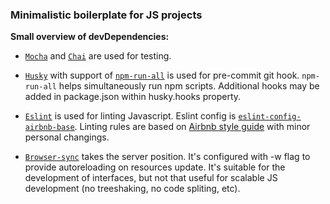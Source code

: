 ### Minimalistic boilerplate for JS projects

**Small overview of devDependencies:**

- [`Mocha`](https://www.npmjs.com/package/mocha) and 
[`Chai`](https://www.npmjs.com/package/chai) are used for testing.

- [`Husky`](https://www.npmjs.com/package/husky) with support of [`npm-run-all`](https://www.npmjs.com/package/npm-run-all) is used for pre-commit git hook. `npm-run-all` helps simultaneously run npm scripts. Additional hooks may be added in package.json within husky.hooks property. 

- [`Eslint`](https://www.npmjs.com/package/eslint) is used for linting Javascript. Eslint config is [`eslint-config-airbnb-base`](https://www.npmjs.com/package/eslint-config-airbnb-base). Linting rules are based on [Airbnb style guide](https://github.com/airbnb/javascript) with minor personal changings. 

- [`Browser-sync`](https://browsersync.io/docs/command-line) takes
the server position. It's configured with -w flag to provide
autoreloading on resources update. It's suitable for the development
of interfaces, but not that useful for scalable JS development (no 
treeshaking, no code spliting, etc).
